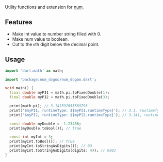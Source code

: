 Utility functions and extension for [num](https://api.flutter.dev/flutter/dart-core/num-class.html).

## Features

- Make int value to number string filled with 0.
- Make num value to boolean.
- Cut to the `n`th digit below the decimal point.

## Usage

```dart
import 'dart:math' as math;

import 'package:num_dogoo/num_dogoo.dart';

void main() {
  final double myPI1 = math.pi.toFixedDouble(1);
  final double myPI2 = math.pi.toFixedDouble(3);

  print(math.pi); // 3.141592653589793
  print('$myPI1, runtimeType: ${myPI1.runtimeType}'); // 3.1, runtimeType: double
  print('$myPI2, runtimeType: ${myPI2.runtimeType}'); // 3.141, runtimeType: double

  const double myDouble = -1.23456;
  print(myDouble.toBool()); // true

  const int myInt = 3;
  print(myInt.toBool()); // true
  print(myInt.toStringAsDigits()); // 03
  print(myInt.toStringAsDigits(digits: 4)); // 0003
}
```
